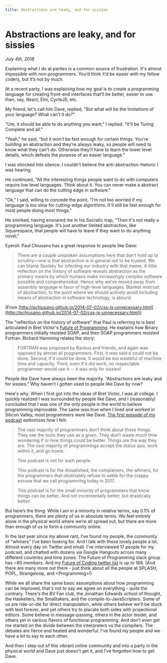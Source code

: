 ```yaml
---
title: Abstractions are leaky, and for sissies
---
```


# Abstractions are leaky, and for sissies

_July 4th, 2018_

Explaining what I do at parties is a common source of frustration. It's almost impossible with non-programmers. You’d think it’d be easier with my fellow coders, but it’s not by much.

At a recent party, I was explaining how my goal is to create a programming language for creating front-end interfaces that’ll be better, easier to use than, say, React, Elm, CycleJS, etc.

My friend, let's call him Dave, replied, "But what will be the limitations of your language? What can't it do?"

"Um, it should be able to do anything you want," I replied. "It'll be Turing Complete and all."

"Yeah," he said, "but it won't be fast enough for certain things. You're building an abstraction and they’re always leaky, so people will need to know what they can't do. Otherwise they’ll have to learn the lower level details, which defeats the purpose of an easier language."

I was shocked into silence. I couldn't believe the anti-abstraction rhetoric I was hearing.

He continued, "All the interesting things people want to do with computers require low level languages. Think about it. You can never make a abstract language that can do the cutting edge in software."

"Ok," I said, willing to concede the point, "I'm not too worried if my language is too slow for cutting-edge algorithms. It'll still be fast enough for most people doing most things."

He smirked, having ensnared me in his Socratic trap, "Then it's not really a programming language. It's just another limited abstraction, like Squarespace, that people will have to leave if they want to do anything novel."

Eyeroll. Paul Chiusano has a great response to people like Dave:

> There are a couple unspoken assumptions here that don’t hold up to scrutiny—one is that abstraction is in general not to be trusted. We can blame Spolsky for infecting our industry with that meme. A little reflection on the history of software reveals abstraction as the primary means by which humans make increasingly complex software possible and comprehensible. Hence why we’ve moved away from assembly language in favor of high-level languages. Blanket mistrust of abstraction, to the point where we should actively avoid including means of abstraction in software technology, is absurd.

(From [http://pchiusano.github.io/2014-07-02/css-is-unnecessary.html](http://pchiusano.github.io/2014-07-02/css-is-unnecessary.html))

The "reflection on the history of software" that Paul is referring to is best articulated in Bret Victor's [Future of Programming](http://worrydream.com/dbx/). He explains how Binary programmers initially resisted SOAP, and then SOAP programmers resisted Fortran. Richard Hamming relates the story:

> FORTRAN was proposed by Backus and friends, and again was opposed by almost all programmers. First, it was said it could not be done. Second, if it could be done, it would be too wasteful of machine time and capacity. Third, even if it did work, no respectable programmer would use it -- it was only for sissies!

People like Dave have always been the majority. “Abstractions are leaky and for sissies.” Why haven’t I gotten used to people like Dave by now?

Here's why. When I first got into the ideas of Bret Victor, I was at college. I quickly realized I was surrounded by people like Dave, and I (reasonably) concluded that I was one of the only people in the world to believe programming improvable. The same was true when I lived and worked in Silicon Valley, most programmers were like Dave. [The first episode of my podcast](http://futureofcoding.org/episodes/1-welcome.html) epitomizes how I felt:

> The vast majority of programmers don’t think about these things. They see the tools they use as a given. They don’t waste much time wondering if or how things could be better. Things are the way they are. The vast majority of programmings accept the status quo, work within it, and go home.
>
> This podcast is not for such people.
>
> This podcast is for the dissatisfied, the complainers, the whiners, for the programmers that obstinately refuse to settle for the crappy excuse that we call programming today in 2017.
>
> This podcast is for the small minority of programmers that know things can be better. And not incrementally better, but drastically better.

But here’s the thing. While I am in a minority in relative terms, say 0.1% of programmers, there are plenty of us in absolute terms. We feel entirely alone in the physical world where we’re all spread out, but there are more than enough of us to form a community online.

In the last year since my above rant, I've found my people, the community of "whiners" I’ve been looking for. And I talk with these lovely people a lot. Almost every day on Twitter and email. I’ve interviewed 17 people for my podcast, and chatted with dozens via Google Hangouts across many different countries and time zones. The Future of Programming slack group has ~80 members. And my [Future of Coding twitter list](https://twitter.com/stevekrouse/lists/future-of-coding) is up to 168. (And there are many more out there - just think about all the people at SPLASH, POPL, Strangeloop, and \<Programming\>!)

While we all share the same basic assumptions about how programming can be improved, that's not to say we agree on everything - quite the contrary. There's the BV Fan club, the Jonathan Edwards school of thought, the Haskellers, the Smalltakers, and the compile-to-JavaScripters. Some of us are ride-or-die for direct manipulation, while others believe we'll be stuck with text forever, and yet others try to placate both sides with projectional editors. Some believe in message-passing, others in the actor model, and others yet in various flavors of functional programming. And don’t even get me started on the divide between the interpreters vs the compilers. The debates are fierce and heated and wonderful. I've found my people and we have a lot to say to each other.

And then I step out of this vibrant online community and into a party in the physical world and Dave just doesn't get it, and I've forgotten how to get Dave.



